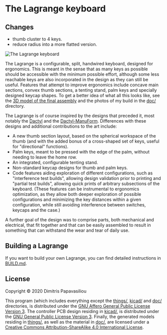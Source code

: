 # The Lagrange keyboard

## Changes
- thumb cluster to 4 keys.
- reduce radius into a more flatted version.



![The Lagrange keyboard](./doc/lagrange_keyboard.png?raw=true)

The Lagrange is a configurable, split, handwired keyboard, designed
for ergonomics.  This is meant in the sense that as many keys as
possible should be accessible with the minimum possible effort,
although some less reachable keys are also incorporated in the design
as they can still be useful.  Features that attempt to improve
ergonomics include concave main sections, convex thumb sections, a
tenting stand, palm keys and specially designed keycap shapes.  To get
a better idea of what all this looks like, see the [3D model of the
final assembly](./things/right-assembly.stl) and the photos of my
build in the [doc/](./doc/) directory.

The Lagrange is of course inspired by the designs that preceded it,
most notably the [Dactyl](https://github.com/adereth/dactyl-keyboard)
and the [Dactyl-ManuForm](https://github.com/tshort/dactyl-keyboard).
Differences with these designs and additional contributions to the art
include:

* A new thumb section layout, based on the spherical workspace of the
  thumb (and with the added bonus of a cross-shaped set of keys,
  useful for "directional" functions).
* Palm keys, meant to be pressed with the edge of the palm, without
  needing to leave the home row.
* An integrated, configurable tenting stand.
* Non-standard keycap designs for thumb and palm keys.
* Code features aiding exploration of different configurations, such
  as "interference test builds", allowing design validation prior to
  printing and "partial test builds", allowing quick prints of
  arbitrary subsections of the keyboard.  (These features can be
  instrumental to ergonomics optimization, as they allow both deeper
  exploration of possible configurations and minimizing the key
  distances within a given configuration, while still avoiding
  interference between switches, keycaps and the case.)

A further goal of the design was to comprise parts, both mechanical
and electrical, that fit together and that can be easily assembled to
result in something that can withstand the wear and tear of daily use.

## Building a Lagrange

If you want to build your own Lagrange, you can find detailed
instructions in [BUILD.md](./BUILD.md).

## License

Copyright © 2020 Dimitris Papavasiliou

This program (which includes everything except the
[things/](./things/), [kicad/](./kicad/) and [doc/](./doc/)
directories, is distributed under the [GNU Affero General Public
License Version 3](./LICENSE.AGPL).  The controller PCB design
residing in [kicad/](./kicad/), is distributed under the [GNU General
Public License Version 3](./LICENSE.GPL). Finally, the generated
models residing in [things/](./things/), as well as the material in
[doc/](./doc/), are licensed under a [Creative Commons
Attribution-ShareAlike 4.0 International License](./LICENSE.CC).
